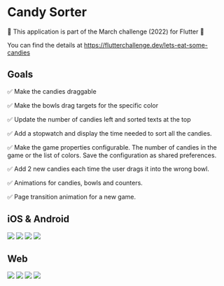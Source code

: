 # Candy Sorter

🥇 This application is part of the March challenge (2022) for Flutter 🥇

You can find the details at https://flutterchallenge.dev/lets-eat-some-candies

## Goals

✅ Make the candies draggable

✅ Make the bowls drag targets for the specific color

✅ Update the number of candies left and sorted texts at the top

✅ Add a stopwatch and display the time needed to sort all the candies.

✅ Make the game properties configurable. The number of candies in the game or the list of colors. Save the configuration as shared preferences.

✅ Add 2 new candies each time the user drags it into the wrong bowl.

✅ Animations for candies, bowls and counters.

✅ Page transition animation for a new game.

## iOS & Android

![](https://github.com/deam91/candy_sorter/blob/main/assets/images/phone1.png?raw=true)
![](https://github.com/deam91/candy_sorter/blob/main/assets/images/phone2.png?raw=true)
![](https://github.com/deam91/candy_sorter/blob/main/assets/images/phone3.png?raw=true)
![](https://github.com/deam91/candy_sorter/blob/main/assets/images/phone4.png?raw=true)

## Web

![](https://github.com/deam91/candy_sorter/blob/main/assets/images/web1.png?raw=true)
![](https://github.com/deam91/candy_sorter/blob/main/assets/images/web2.png?raw=true)
![](https://github.com/deam91/candy_sorter/blob/main/assets/images/web3.png?raw=true)
![](https://github.com/deam91/candy_sorter/blob/main/assets/images/web4.png?raw=true)
